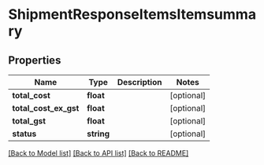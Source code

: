 # ShipmentResponseItemsItemsummary

## Properties
Name | Type | Description | Notes
------------ | ------------- | ------------- | -------------
**total_cost** | **float** |  | [optional] 
**total_cost_ex_gst** | **float** |  | [optional] 
**total_gst** | **float** |  | [optional] 
**status** | **string** |  | [optional] 

[[Back to Model list]](../README.md#documentation-for-models) [[Back to API list]](../README.md#documentation-for-api-endpoints) [[Back to README]](../README.md)


